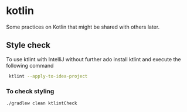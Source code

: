 # kotlin

Some practices on Kotlin that might be shared with others later.

## Style check

To use ktlint with IntelliJ without further ado install ktlint and execute the following command

```bash
 ktlint --apply-to-idea-project
```

### To check styling

```bash
./gradlew clean ktlintCheck
```
